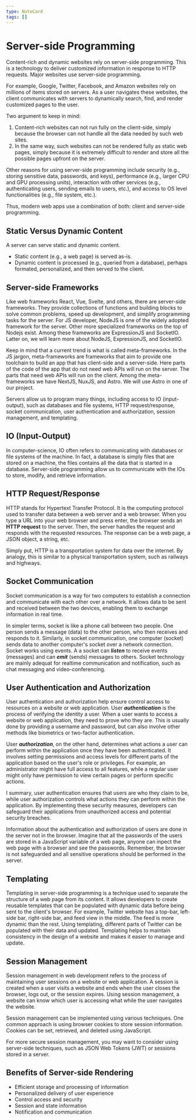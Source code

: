 ```yaml
---
type: NoteCard
tags: []
---
```


# Server-side Programming

Content-rich and dynamic websites rely on server-side programming. This is a technology to deliver customized information in response to HTTP requests. Major websites use server-side programming.

For example, Google, Twitter, Facebook, and Amazon websites rely on millions of items stored on servers. As a user navigates these websites, the client communicates with servers to dynamically search, find, and render customized pages to the user.

Two argument to keep in mind:

1.  Content-rich websites can not run fully on the client-side, simply because the browser can not handle all the data needed by such web sites.
2.  In the same way, such websites can not be rendered fully as static web pages, simply because it is extremely difficult to render and store all the possible pages upfront on the server.

Other reasons for using server-side programming include security (e.g., storing sensitive data, passwords, and keys), performance (e.g., larger CPU and GPU processing units), interaction with other services (e.g., authenticating users, sending emails to users, etc.), and access to OS level functionalities (e.g., file system, etc.).

Thus, modern web apps use a combination of both: client and server-side programming.

## Static Versus Dynamic Content

A server can serve static and dynamic content.

*   Static content (e.g., a web page) is served as-is.
*   Dynamic content is processed (e.g., queried from a database), perhaps formated, personalized, and then served to the client.

## Server-side Frameworks

Like web frameworks React, Vue, Svelte, and others, there are server-side frameworks. They provide collections of functions and building blocks to solve common problems, speed up development, and simplify programming tasks for the server. For JS developer, NodeJS is one of the widely adopted framework for the server. Other more specialized frameworks on the top of Nodejs exist. Among these frameworks are ExpressionJS and SocketIO. Latter on, we will learn more about NodeJS, ExpressionJS, and SocketIO.

Keep in mind that a current trend is what is called meta-frameworks. In the JS jargon, meta-frameworks are frameworks that aim to provide one toolchain to build an app that has client-side and a server-side. Here parts of the code of the app that do not need web APIs will run on the server. The parts that need web APIs will run on the client. Among the meta-frameworks we have NextJS, NuxJS, and Astro. We will use Astro in one of our project.

Servers allow us to program many things, including access to IO (input-output), such as databases and file systems, HTTP request/response, socket communication, user authentication and authorization, session management, and templating.

## IO (Input-Output)

In computer-science, IO often refers to communicating with databases or file systems of the machine. In fact, a database is simply files that are stored on a machine, the files contains all the data that is started in a database. Server-side programming allow us to communicate with the IOs to store, modify, and retrieve information.

## HTTP Request/Response

HTTP stands for Hypertext Transfer Protocol. It is the computing protocol used to transfer data between a web server and a web browser. When you type a URL into your web browser and press enter, the browser sends an **HTTP request** to the server. Then, the server handles the request and responds with the requested resources. The response can be a web page, a JSON object, a string, etc.

Simply put, HTTP is a transportation system for data over the internet. By analogy, this is similar to a physical transportation system, such as railways and highways.

## Socket Communication

Socket communication is a way for two computers to establish a connection and communicate with each other over a network. It allows data to be sent and received between the two devices, enabling them to exchange information in real time.

In simpler terms, socket is like a phone call between two people. One person sends a message (data) to the other person, who then receives and responds to it. Similarly, in socket communication, one computer (socket) sends data to another computer's socket over a network connection. Socket works using events. A a socket can ***listen*** to receive events (messages) and can ***emit*** (sends) messages to others. Socket technology are mainly adequat for realtime communication and notification, such as chat messaging and video-conferencing.

## User Authentication and Authorization

User authentication and authorization help ensure control access to resources on a website or web application. User ***authentication*** is the process of verifying the identity a user. When a user wants to access a website or web application, they need to prove who they are. This is usually done by providing a username and password, but can also involve other methods like biometrics or two-factor authentication.

User ***authorization***, on the other hand, determines what actions a user can perform within the application once they have been authenticated. It involves setting permissions and access levels for different parts of the application based on the user's role or privileges. For example, an administrator might have full access to all features, while a regular user might only have permission to view certain pages or perform specific actions.

I summary, user authentication ensures that users are who they claim to be, while user authorization controls what actions they can perform within the application. By implementing these security measures, developers can safeguard their applications from unauthorized access and potential security breaches.

Information about the authentication and authorization of users are done in the server not in the browser. Imagine that all the passwords of the users are stored in a JavaScript variable of a web page, anyone can inpect the web page with a browser and see the passwords. Remember, the browser is not safeguarded and all sensitive operations should be performed in the server.

## Templating

Templating in server-side programming is a technique used to separate the structure of a web page from its content. It allows developers to create reusable templates that can be populated with dynamic data before being sent to the client's browser. For example, Twitter website has a top-bar, left-side bar, right-side bar, and feed view in the middle. The feed is more dynamic than the rest. Using templating, different parts of Twitter can be populated with their data and updated. Templating helps to maintain consistency in the design of a website and makes it easier to manage and update.

## Session Management

Session management in web development refers to the process of maintaining user sessions on a website or web application. A session is created when a user visits a website and ends when the user closes the browser, logs out, or the session expires. Using session management, a website can know which user is accessing what while the user navigates the website.

Session management can be implemented using various techniques. One common approach is using browser cookies to store session information. Cookies can be set, retrieved, and deleted using JavaScript.

For more secure session management, you may want to consider using server-side techniques, such as JSON Web Tokens (JWT) or sessions stored in a server.

## Benefits of Server-side Rendering

*   Efficient storage and processing of information
*   Personalized delivery of user experience
*   Control access and security
*   Session and state information
*   Notification and communication

